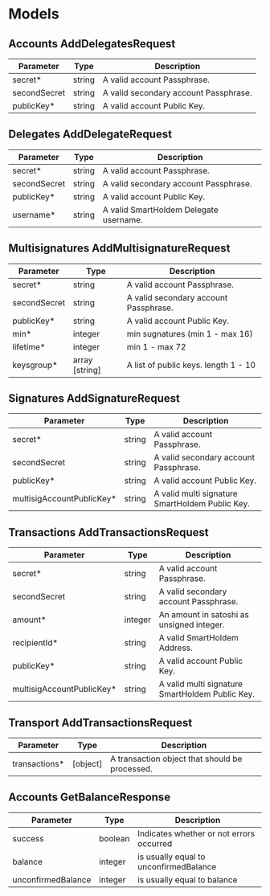 # Models

## Accounts AddDelegatesRequest

Parameter | Type | Description
--------- | ------- | -----------
secret* | string | A valid account Passphrase.
secondSecret | string | A valid secondary account Passphrase.
publicKey* | string | A valid account Public Key.

## Delegates AddDelegateRequest

Parameter | Type | Description
--------- | ------- | -----------
secret* | string | A valid account Passphrase.
secondSecret | string | A valid secondary account Passphrase.
publicKey* | string | A valid account Public Key.
username* | string | A valid SmartHoldem Delegate username.

## Multisignatures AddMultisignatureRequest

Parameter | Type | Description
--------- | ------- | -----------
secret* | string | A valid account Passphrase.
secondSecret | string | A valid secondary account Passphrase.
publicKey* | string | A valid account Public Key.
min* | integer | min sugnatures (min 1 - max 16)
lifetime* | integer | min 1 - max 72
keysgroup* | array [string] | A list of public keys. length 1 - 10

## Signatures AddSignatureRequest

Parameter | Type | Description
--------- | ------- | -----------
secret* | string | A valid account Passphrase.
secondSecret | string | A valid secondary account Passphrase.
publicKey* | string | A valid account Public Key.
multisigAccountPublicKey* | string | A valid multi signature SmartHoldem Public Key.

## Transactions AddTransactionsRequest

Parameter | Type | Description
--------- | ------- | -----------
secret* | string | A valid account Passphrase.
secondSecret | string | A valid secondary account Passphrase.
amount* | integer | An amount in satoshi as unsigned integer.
recipientId* | string | A valid SmartHoldem Address.
publicKey* | string | A valid account Public Key.
multisigAccountPublicKey* | string | A valid multi signature SmartHoldem Public Key.

## Transport AddTransactionsRequest

Parameter | Type | Description
--------- | ------- | -----------
transactions* | [object] | A transaction object that should be processed.

## Accounts GetBalanceResponse

Parameter | Type | Description
--------- | ------- | -----------
success | boolean | Indicates whether or not errors occurred
balance | integer | is usually equal to unconfirmedBalance
unconfirmedBalance | integer |  is usually equal to balance

